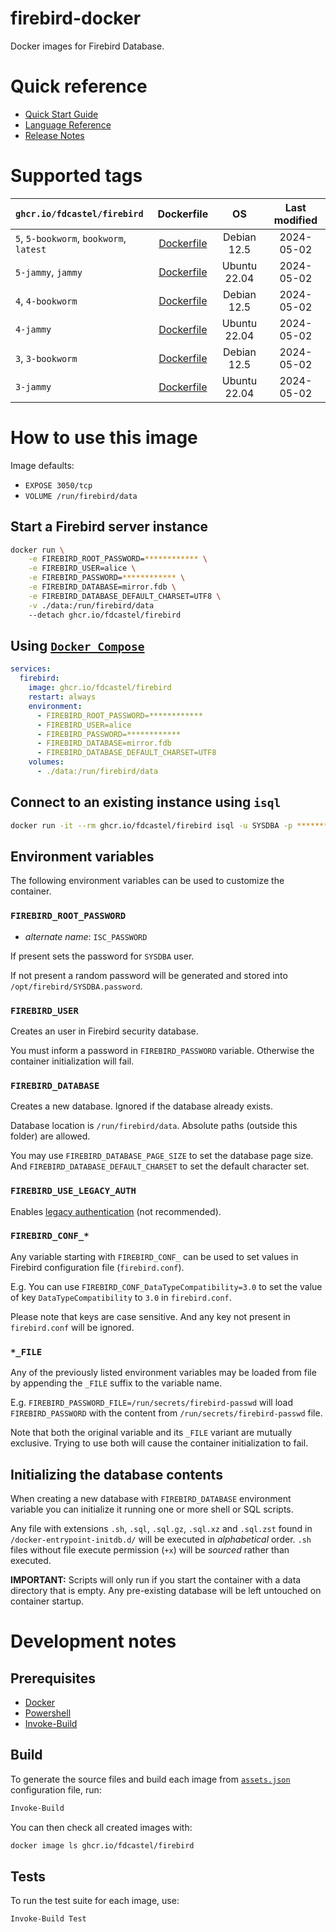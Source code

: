 # firebird-docker

Docker images for Firebird Database.



# Quick reference

  - [Quick Start Guide](https://firebirdsql.org/file/documentation/html/en/firebirddocs/qsg5/firebird-5-quickstartguide.html)
  - [Language Reference](https://firebirdsql.org/file/documentation/html/en/refdocs/fblangref50/firebird-50-language-reference.html)
  - [Release Notes](https://firebirdsql.org/file/documentation/release_notes/html/en/5_0/rlsnotes50.html)



# Supported tags

|`ghcr.io/fdcastel/firebird`|Dockerfile|OS|Last modified|
|:-|:-:|:-:|:-:|
|`5`, `5-bookworm`, `bookworm`, `latest`|[Dockerfile](./generated/5/bookworm/Dockerfile)|Debian 12.5|2024-05-02|
|`5-jammy`, `jammy`|[Dockerfile](./generated/5/jammy/Dockerfile)|Ubuntu 22.04|2024-05-02|
|`4`, `4-bookworm`|[Dockerfile](./generated/4/bookworm/Dockerfile)|Debian 12.5|2024-05-02|
|`4-jammy`|[Dockerfile](./generated/4/jammy/Dockerfile)|Ubuntu 22.04|2024-05-02|
|`3`, `3-bookworm`|[Dockerfile](./generated/3/bookworm/Dockerfile)|Debian 12.5|2024-05-02|
|`3-jammy`|[Dockerfile](./generated/3/jammy/Dockerfile)|Ubuntu 22.04|2024-05-02|



# How to use this image

Image defaults:
  - `EXPOSE 3050/tcp`
  - `VOLUME /run/firebird/data`

## Start a Firebird server instance

```bash
docker run \
    -e FIREBIRD_ROOT_PASSWORD=************ \
    -e FIREBIRD_USER=alice \
    -e FIREBIRD_PASSWORD=************ \
    -e FIREBIRD_DATABASE=mirror.fdb \
    -e FIREBIRD_DATABASE_DEFAULT_CHARSET=UTF8 \
    -v ./data:/run/firebird/data
    --detach ghcr.io/fdcastel/firebird
```



## Using [`Docker Compose`](https://github.com/docker/compose)

```yaml
services:
  firebird:
    image: ghcr.io/fdcastel/firebird
    restart: always
    environment:
      - FIREBIRD_ROOT_PASSWORD=************
      - FIREBIRD_USER=alice
      - FIREBIRD_PASSWORD=************
      - FIREBIRD_DATABASE=mirror.fdb
      - FIREBIRD_DATABASE_DEFAULT_CHARSET=UTF8
    volumes:
      - ./data:/run/firebird/data
```



## Connect to an existing instance using `isql`

```bash
docker run -it --rm ghcr.io/fdcastel/firebird isql -u SYSDBA -p ************ SERVER:/path/to/file.fdb
```



## Environment variables

The following environment variables can be used to customize the container.



### `FIREBIRD_ROOT_PASSWORD`
  - _alternate name_: `ISC_PASSWORD`

If present sets the password for `SYSDBA` user.

If not present a random password will be generated and stored into `/opt/firebird/SYSDBA.password`.



### `FIREBIRD_USER`

Creates an user in Firebird security database.

You must inform a password in `FIREBIRD_PASSWORD` variable. Otherwise the container initialization will fail.



### `FIREBIRD_DATABASE`

Creates a new database. Ignored if the database already exists.

Database location is `/run/firebird/data`. Absolute paths (outside this folder) are allowed.

You may use `FIREBIRD_DATABASE_PAGE_SIZE` to set the database page size. And `FIREBIRD_DATABASE_DEFAULT_CHARSET` to set the default character set.



### `FIREBIRD_USE_LEGACY_AUTH`

Enables [legacy authentication](https://firebirdsql.org/file/documentation/release_notes/html/en/3_0/rlsnotes30.html#rnfb30-compat-legacyauth) (not recommended).



### `FIREBIRD_CONF_*`

Any variable starting with `FIREBIRD_CONF_` can be used to set values in Firebird configuration file (`firebird.conf`).

E.g. You can use `FIREBIRD_CONF_DataTypeCompatibility=3.0` to set the value of key `DataTypeCompatibility` to `3.0` in `firebird.conf`.

Please note that keys are case sensitive. And any key not present in `firebird.conf` will be ignored.



### `*_FILE`

Any of the previously listed environment variables may be loaded from file by appending the `_FILE` suffix to the variable name.

E.g. `FIREBIRD_PASSWORD_FILE=/run/secrets/firebird-passwd` will load `FIREBIRD_PASSWORD` with the content from `/run/secrets/firebird-passwd` file.

Note that both the original variable and its `_FILE` variant are mutually exclusive. Trying to use both will cause the container initialization to fail.



## Initializing the database contents

When creating a new database with `FIREBIRD_DATABASE` environment variable you can initialize it running one or more shell or SQL scripts.

Any file with extensions `.sh`, `.sql`, `.sql.gz`, `.sql.xz` and `.sql.zst` found in `/docker-entrypoint-initdb.d/` will be executed in _alphabetical_ order. `.sh` files without file execute permission (`+x`) will be _sourced_ rather than executed.

**IMPORTANT:** Scripts will only run if you start the container with a data directory that is empty. Any pre-existing database will be left untouched on container startup.



# Development notes

## Prerequisites

  - [Docker](https://docs.docker.com/engine/install/)
  - [Powershell](https://learn.microsoft.com/en-us/powershell/scripting/install/installing-powershell-on-linux)
  - [Invoke-Build](https://github.com/nightroman/Invoke-Build#install-as-module)



## Build

To generate the source files and build each image from [`assets.json`](assets.json) configuration file, run:

```bash
Invoke-Build
```

You can then check all created images with:

```bash
docker image ls ghcr.io/fdcastel/firebird
```



## Tests

To run the test suite for each image, use:

```bash
Invoke-Build Test
```
